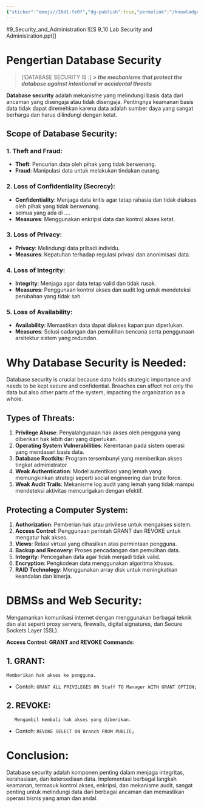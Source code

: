 ```yaml
---
{"sticker":"emoji//26d1-fe0f","dg-publish":true,"permalink":"/knowladge/materi/sql/9-security-and-administration/","dgPassFrontmatter":true,"noteIcon":"","created":"2024-06-15T12:45:29.344+07:00","updated":"2024-07-04T13:19:51.988+07:00"}
---
```


#9_Security_and_Administration
![[S 9_10 Lab Security and Administration.ppt]]

# Pengertian Database Security

> [!DATABASE SECURITY IS :]
***> the mechanisms that protect the database against intentional or accidental threats***

**Database security** adalah mekanisme yang melindungi basis data dari ancaman yang disengaja atau tidak disengaja. Pentingnya keamanan basis data tidak dapat diremehkan karena data adalah sumber daya yang sangat berharga dan harus dilindungi dengan ketat.

## **Scope of Database Security:**
### 1. **Theft and Fraud**:
   - **Theft**: Pencurian data oleh pihak yang tidak berwenang.
   - **Fraud**: Manipulasi data untuk melakukan tindakan curang.

### 2. **Loss of Confidentiality (Secrecy)**:
   - **Confidentiality**: Menjaga data kritis agar tetap rahasia dan tidak diakses oleh pihak yang tidak berwenang.
   - semua yang ada di ....
   - **Measures**: Menggunakan enkripsi data dan kontrol akses ketat.

### 3. **Loss of Privacy**:
   - **Privacy**: Melindungi data pribadi individu.
   - **Measures**: Kepatuhan terhadap regulasi privasi dan anonimisasi data.

### 4. **Loss of Integrity**:
   - **Integrity**: Menjaga agar data tetap valid dan tidak rusak.
   - **Measures**: Penggunaan kontrol akses dan audit log untuk mendeteksi perubahan yang tidak sah.

### 5. **Loss of Availability**:
   - **Availability**: Memastikan data dapat diakses kapan pun diperlukan.
   - **Measures**: Solusi cadangan dan pemulihan bencana serta penggunaan arsitektur sistem yang redundan.

# **Why Database Security is Needed:**
Database security is crucial because data holds strategic importance and needs to be kept secure and confidential. Breaches can affect not only the data but also other parts of the system, impacting the organization as a whole.

## **Types of Threats:**
1. **Privilege Abuse**: Penyalahgunaan hak akses oleh pengguna yang diberikan hak lebih dari yang diperlukan.
2. **Operating System Vulnerabilities**: Kerentanan pada sistem operasi yang mendasari basis data.
3. **Database Rootkits**: Program tersembunyi yang memberikan akses tingkat administrator.
4. **Weak Authentication**: Model autentikasi yang lemah yang memungkinkan strategi seperti social engineering dan brute force.
5. **Weak Audit Trails**: Mekanisme log audit yang lemah yang tidak mampu mendeteksi aktivitas mencurigakan dengan efektif.

## **Protecting a Computer System:**
1. **Authorization**: Pemberian hak atau privilese untuk mengakses sistem.
2. **Access Control**: Penggunaan perintah GRANT dan REVOKE untuk mengatur hak akses.
3. **Views**: Relasi virtual yang dihasilkan atas permintaan pengguna.
4. **Backup and Recovery**: Proses pencadangan dan pemulihan data.
5. **Integrity**: Pencegahan data agar tidak menjadi tidak valid.
6. **Encryption**: Pengkodean data menggunakan algoritma khusus.
7. **RAID Technology**: Menggunakan array disk untuk meningkatkan keandalan dan kinerja.

# **DBMSs and Web Security:**
Mengamankan komunikasi internet dengan menggunakan berbagai teknik dan alat seperti proxy servers, firewalls, digital signatures, dan Secure Sockets Layer (SSL).

**Access Control: GRANT and REVOKE Commands:**
## 1. **GRANT**: 
	Memberikan hak akses ke pengguna.
   - Contoh: `GRANT ALL PRIVILEGES ON Staff TO Manager WITH GRANT OPTION;`
## 2. **REVOKE**: 
	   Mengambil kembali hak akses yang diberikan.
   - Contoh: `REVOKE SELECT ON Branch FROM PUBLIC;`

# **Conclusion:**
Database security adalah komponen penting dalam menjaga integritas, kerahasiaan, dan ketersediaan data. Implementasi berbagai langkah keamanan, termasuk kontrol akses, enkripsi, dan mekanisme audit, sangat penting untuk melindungi data dari berbagai ancaman dan memastikan operasi bisnis yang aman dan andal.